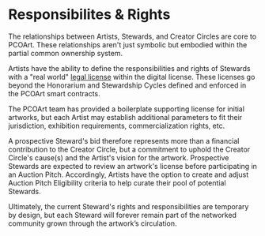 # Responsibilites & Rights

The relationships between Artists, Stewards, and Creator Circles are core to PCOArt. These relationships aren't just symbolic but embodied within the partial common ownership system.

Artists have the ability to define the responsibilities and rights of Stewards with a "real world" [legal license](../for-artists/instantiating-your-art/legal-license) within the digital license. These licenses go beyond the Honorarium and Stewardship Cycles defined and enforced in the PCOArt smart contracts.

The PCOArt team has provided a boilerplate supporting license for initial artworks, but each Artist may establish additional parameters to fit their jurisdiction, exhibition requirements, commercialization rights, etc.&#x20;

A prospective Steward's bid therefore represents more than a financial contribution to the Creator Circle, but a commitment to uphold the Creator Circle's cause(s) and the Artist's vision for the artwork. Prospective Stewards are expected to review an artwork's license before participating in an Auction Pitch. Accordingly, Artists have the option to create and adjust Auction Pitch Eligibility criteria to help curate their pool of potential Stewards.&#x20;

Ultimately, the current Steward's rights and responsibilities are temporary by design, but each Steward will forever remain part of the networked community grown through the artwork’s circulation.
